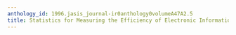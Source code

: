```yaml
---
anthology_id: 1996.jasis_journal-ir0anthology0volumeA47A2.5
title: Statistics for Measuring the Efficiency of Electronic Information Retrieval
---
```

